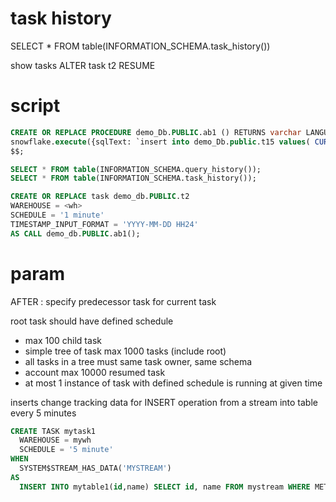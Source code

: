 # task history
SELECT * FROM table(INFORMATION_SCHEMA.task_history())

show tasks
ALTER task t2 RESUME

# script
```sql
CREATE OR REPLACE PROCEDURE demo_Db.PUBLIC.ab1 () RETURNS varchar LANGUAGE javascript AS $$
snowflake.execute({sqlText: `insert into demo_Db.public.t15 values( CURRENT_TIMESTAMP() )` })
$$;

SELECT * FROM table(INFORMATION_SCHEMA.query_history());
SELECT * FROM table(INFORMATION_SCHEMA.task_history());

CREATE OR REPLACE task demo_db.PUBLIC.t2
WAREHOUSE = <wh>
SCHEDULE = '1 minute'
TIMESTAMP_INPUT_FORMAT = 'YYYY-MM-DD HH24'
AS CALL demo_db.PUBLIC.ab1();
```

# param
AFTER <string>: specify predecessor task for current task

root task should have defined schedule
- max 100 child task
- simple tree of task max 1000 tasks (include root)
- all tasks in a tree must same task owner, same schema
- account max 10000 resumed task
- at most 1 instance of task with defined schedule is running at given time


inserts change tracking data for INSERT operation from a stream into table every 5 minutes
```sql
CREATE TASK mytask1
  WAREHOUSE = mywh
  SCHEDULE = '5 minute'
WHEN
  SYSTEM$STREAM_HAS_DATA('MYSTREAM')
AS
  INSERT INTO mytable1(id,name) SELECT id, name FROM mystream WHERE METADATA$ACTION = 'INSERT';
```













